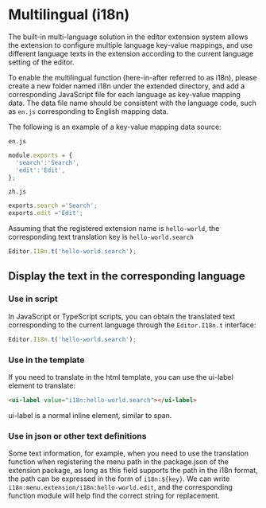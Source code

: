 # Multilingual (i18n)

The built-in multi-language solution in the editor extension system allows the extension to configure multiple language key-value mappings, and use different language texts in the extension according to the current language setting of the editor.

To enable the multilingual function (here-in-after referred to as i18n), please create a new folder named i18n under the extended directory, and add a corresponding JavaScript file for each language as key-value mapping data. The data file name should be consistent with the language code, such as `en.js` corresponding to English mapping data.

The following is an example of a key-value mapping data source:

`en.js`

```javascript
module.exports = {
  'search':'Search',
  'edit':'Edit',
};
```

`zh.js`

```javascript
exports.search ='Search';
exports.edit ='Edit';
```

Assuming that the registered extension name is `hello-world`, the corresponding text translation key is `hello-world.search`

```javascript
Editor.I18n.t('hello-world.search');
```

## Display the text in the corresponding language

### Use in script

In JavaScript or TypeScript scripts, you can obtain the translated text corresponding to the current language through the `Editor.I18n.t` interface:

```javascript
Editor.I18n.t('hello-world.search');
```

### Use in the template

If you need to translate in the html template, you can use the ui-label element to translate:

```html
<ui-label value="i18n:hello-world.search"></ui-label>
```

ui-label is a normal inline element, similar to span.

### Use in json or other text definitions

Some text information, for example, when you need to use the translation function when registering the menu path in the package.json of the extension package, as long as this field supports the path in the i18n format, the path can be expressed in the form of `i18n:${key}`. We can write `i18n:menu.extension/i18n:hello-world.edit`, and the corresponding function module will help find the correct string for replacement.